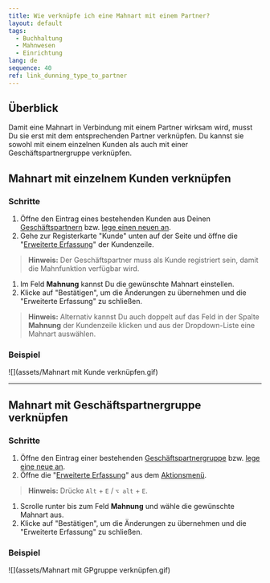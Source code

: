 ```yaml
---
title: Wie verknüpfe ich eine Mahnart mit einem Partner?
layout: default
tags:
  - Buchhaltung
  - Mahnwesen
  - Einrichtung
lang: de
sequence: 40
ref: link_dunning_type_to_partner
---
```


## Überblick
Damit eine Mahnart in Verbindung mit einem Partner wirksam wird, musst Du sie erst mit dem entsprechenden Partner verknüpfen. Du kannst sie sowohl mit einem einzelnen Kunden als auch mit einer Geschäftspartnergruppe verknüpfen.

## Mahnart mit einzelnem Kunden verknüpfen

### Schritte
1. Öffne den Eintrag eines bestehenden Kunden aus Deinen [Geschäftspartnern](Menu) bzw. [lege einen neuen an](Neuer_Geschaeftspartner_Kunde).
1. Gehe zur Registerkarte "Kunde" unten auf der Seite und öffne die "[Erweiterte Erfassung](AdvancedEditTab_Öffnen)" der Kundenzeile.
 >**Hinweis:** Der Geschäftspartner muss als Kunde registriert sein, damit die Mahnfunktion verfügbar wird.

1. Im Feld **Mahnung** kannst Du die gewünschte Mahnart einstellen.
1. Klicke auf "Bestätigen", um die Änderungen zu übernehmen und die "Erweiterte Erfassung" zu schließen.
 >**Hinweis:** Alternativ kannst Du auch doppelt auf das Feld in der Spalte **Mahnung** der Kundenzeile klicken und aus der Dropdown-Liste eine Mahnart auswählen.

### Beispiel
![](assets/Mahnart mit Kunde verknüpfen.gif)

---

## Mahnart mit Geschäftspartnergruppe verknüpfen

### Schritte
1. Öffne den Eintrag einer bestehenden [Geschäftspartnergruppe](Menu) bzw. [lege eine neue an](Neue_Geschaeftspartnergruppe).
1. Öffne die "[Erweiterte Erfassung](Ansichten#erw-erfassung)" aus dem [Aktionsmenü](AktionStarten#aktionsmenue).
 >**Hinweis:** Drücke `Alt` + `E` / `⌥ alt` + `E`.

1. Scrolle runter bis zum Feld **Mahnung** und wähle die gewünschte Mahnart aus.
1. Klicke auf "Bestätigen", um die Änderungen zu übernehmen und die "Erweiterte Erfassung" zu schließen.

### Beispiel
![](assets/Mahnart mit GPgruppe verknüpfen.gif)

